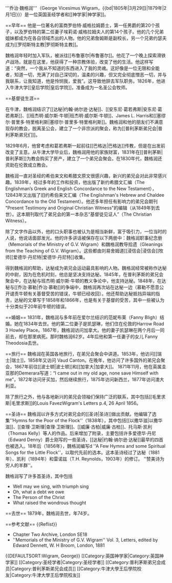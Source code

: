 '''乔治·魏格润'''（George Vicesimus Wigram，{{bd|1805年|3月29日|1879年|2月1日}}）是一位英国圣经学者和[[神学家|神学家]]。 

==早年==
他是一位著名的富商罗伯特·威格拉姆爵士，第一任男爵的第20个孩子，以及罗伯特的第二任妻子埃莉诺·威格拉姆夫人的第14个孩子。他的几个兄弟姐妹都成为在各自领域杰出的人物。他的兄弟詹姆斯是副校长，另一个兄弟约瑟夫成为[[罗彻斯特主教|罗彻斯特主教]]。

魏格润年轻时加入军队，被派往[[布鲁塞尔|布鲁塞尔]]。他花了一个晚上探索滑铁卢战场，就是在这里，他获得了一种宗教体验，改变了他的生活。他这样写道：“突然，一个我从不知道的东西进入了我的灵魂。这好像是一位无限和全能者，知道一切，充满了对自己深切的，温柔的兴趣，但又完全彻底憎恶一切，并与我联系，让我知道，他是怜悯我，爱我”。这导致他辞去军队职务。1826年，他进入牛津大学[[皇后学院|皇后学院]]，准备成为一名圣公会牧师。

==基督徒生涯==

在牛津，魏格润结识了[[达秘|约翰·纳尔逊·达秘]]、[[安东尼·葛若弗斯|安东尼·葛若弗斯]]、[[班杰明·威尔斯·牛顿|班杰明·威尔斯·牛顿]]、James L. Harris和[[塞缪尔·普里多·特里格利斯|塞缪尔·普里多·特里格利斯]]。魏格润和他的朋友们不满意现存的教会，脱离圣公会，建立了一个非宗派的聚会，称为[[普利茅斯弟兄会|普利茅斯弟兄们]]。

1829年6月，他曾考虑和葛若弗斯一起前往[[巴格达|巴格达]]传教，但是在出发前改变了主意。从牛津大学毕业后，魏格润用他的家族财富，1831年在[[普利茅斯|普利茅斯]]为教会购买了房产，建立了一个弟兄会聚会。在1830年代，魏格润还资助在伦敦成立教会。

魏格润一直对圣经的希伯来文和希腊文原文很感兴趣，新兴的弟兄会对此非常感兴趣。1839年，经过多年的工作和投资，他出版了新约希腊文汇编（The Englishman’s Greek and English Concordance to the New Testament），12843年又出版了旧约希伯来文汇编（The Englishman's Hebrew and Chaldee Concordance to the Old Testament）。他还多年担任有影响力的弟兄会期刊 "Present Testimony and Original Christian Witness"的编辑（从1849年到去世）。这本期刊取代了弟兄会的第一本杂志“基督徒见证人”（The Christian Witness）。

除了文字作品以外，他的口头职事也被认为是相当新鲜，富于吸引力，一位当时的人说，他说话面部发光。他的许多讲话被保存在以下两册中：魏格润职事纪念册（Memorials of the Ministry of G.V. Wigram）和魏格润教导拾遗（Gleanings from the Teaching of G.V. Wigram）。这些都由刘易舍姆道[[浸信会|浸信会]]牧师[[爱德华·丹尼特|爱德华·丹尼特]]收集。

得到魏格润的帮助，达秘成为弟兄会运动最具影响的人物。魏格润经常被称作达秘的中尉，因为在危机时刻，他总是坚决支持达秘。1845年，在普利茅斯的弟兄会聚会中，在达秘与班杰明·威尔斯·牛顿的教义争论中，他支持达秘。1848年，在达秘与[[乔治·慕勒|乔治·慕勒]]的争端中，魏格润再次站在达秘一边（慕勒不愿意公开谴责牛顿有关基督受苦的错误，牛顿已经收回）。他还帮助达秘抵挡异端的指责，达秘的文章写于1858年和1866年，也是有关于基督的受苦，其中一些被认为十分类似于20年前牛顿的错误。

==婚姻==
1831年，魏格润与多年前在爱尔兰结识的范妮布莱（Fanny Bligh）结婚。她在1834年去世。他的第二位妻子是凯瑟琳，他们住在伦敦的Harrow Road 3 Howley Place。1867年，魏格润访问加拿大。他的妻子凯瑟琳在两个月后一同前去，却在那里病死。那时魏格润62岁。4年后他和第一任妻子的女儿 Fanny Theodosia去世。

==旅行==
魏格润在英国各地旅行，在弟兄会聚会中讲道。1853年，他访问[[瑞士|瑞士]]，1858年又访问 Vaud Canton。在晚年，他访问了许多国外的弟兄会聚会，1867年前往[[波士顿|波士顿]]和[[加拿大|加拿大]]。 1871年11月，他在英属圭亚那的Demerara写道：“I came out in my old age, none save Himself with me”，1872年访问牙买加，然后继续旅行，1875年访问新西兰，1877年访问澳大利亚。

除了旅行之外，他与各地新兴的弟兄会领袖们保持广泛的联系，其中包括[[毛里求斯|毛里求斯]]的Louis Favez<ref>Wigram's Letters p.4, 26 April 1856</ref>。

==圣诗==
魏格润以许多方式对弟兄会的[[圣诗|圣诗]]做出贡献。他编辑了选集''Hymns for the Poor of the Flock''（1838年），其中包括[[以撒华滋|以撒华滋]]、[[查理·卫斯理|查理·卫斯理]]、[[威廉·古柏|威廉·古柏]]、托马斯·凯利（Thomas Kelly）等人的作品。后来增加了附录，主要包括许多爱德华·丹尼（Edward Denny）爵士刚写的一些圣诗，[[达秘|约翰·纳尔逊·达秘]]最早的四首也被选入。18年后（1856年），魏格润编写d ''A Few Hymns and some Spiritual Songs for the Little Flock''，以取代先前的选本。这本圣诗经过了达秘（1881年）、凯利（1894年）和雷诺兹（T.H. Reynolds，1903年）的修订。 ''赞美诗为穷人的羊群''。

魏格润写了许多首圣诗，其中包括
* Well may we sing, with triumph sing
* Oh, what a debt we owe
* The Person of the Christ
* What raised the wondrous thought

==去世==
1879年，魏格润去世，年74岁。

==参考文献==
{{Reflist}}
* Chapter Two Archive, London SE18
* ''Memorials of the Ministry of G.V. Wigram'' Vol. 3, Letters, edited by Edward Dennett, W. H Broom, London, 1881

{{DEFAULTSORT:Wigram, George}}
[[Category:英国神学家|Category:英国神学家]]
[[Category:圣经学者|Category:圣经学者]]
[[Category:普利茅斯弟兄会成员|Category:普利茅斯弟兄会成员]]
[[Category:牛津大學王后學院校友|Category:牛津大學王后學院校友]]